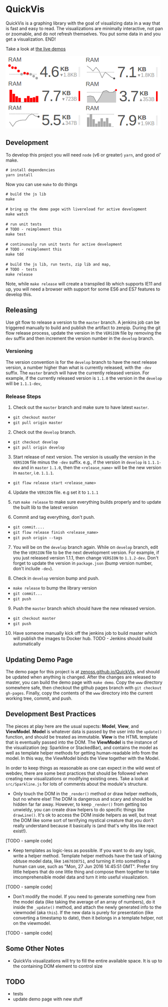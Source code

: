 # QuickVis
QuickVis is a graphing library with the goal of visualizing data in a way that is fast and easy to read. The visualizations are minimally interactive, not pan or zoomable, and do not refresh themselves. You put some data in and you get a visualization. END!

Take a look at [the live demos](https://zenoss.github.io/QuickVis/)

![some quickvis vis's](quickvis1.png)

## Development
To develop this project you will need `node` (v6 or greater) `yarn`, and good ol' make.

```
# install dependencies
yarn install
```

Now you can use `make` to do things

```
# build the js lib
make

# bring up the demo page with livereload for active development
make watch

# run unit tests
# TODO - reimplement this
make test

# continuously run unit tests for active development
# TODO - reimplement this
make tdd

# build the js lib, run tests, zip lib and map,
# TODO - tests
make release
```

Note, while `make release` will create a transpiled lib which supports IE11 and up, you will need a browser with support for some ES6 and ES7 features to develop this.

## Releasing
Use git flow to release a version to the `master` branch. A jenkins job can be triggered manually to build and publish the
artifact to zenpip.  During the git flow release process, update the version in the `VERSION` file by removing the `dev`
suffix and then increment the version number in the `develop` branch.

### Versioning
The version convention is for the `develop` branch to have the next release version, a number higher than what is
 currently released, with the `-dev` suffix. The `master` branch will have the currently released version.  For
 example, if the currently released version is `1.1.0` the version in the `develop` will be `1.1.1-dev`,

### Release Steps
1. Check out the `master` branch and make sure to have latest `master`.
  * `git checkout master`
  * `git pull origin master`

2. Check out the `develop` branch.
  * `git checkout develop`
  * `git pull origin develop`

3. Start release of next version. The version is usually the version in the `VERSION` file minus the `-dev` suffix.  e.g., if the version
  in `develop` is `1.1.1-dev` and in `master` `1.1.0`, then the
  `<release_name>` will be the new version in `master`, i.e. `1.1.1`.
  *  `git flow release start <release_name>`

4. Update the `VERSION` file. e.g set it to `1.1.1`

5. run `make release` to make sure everything builds properly and to update the built lib to the latest version

6. Commit and tag everything, don't push.
  * `git commit....`
  * `git flow release finish <release_name>`
  * `git push origin --tags`

7. You will be on the `develop` branch again. While on `develop` branch, edit the the `VERSION` file to
be the next development version. For example, if you just released version 1.1.1, then change `VERSION` to
`1.1.2-dev`. Don't forget to update the version in `package.json` (bump version number, don't include `-dev`).

8. Check in `develop` version bump and push.
  * `make release` to bump the library version
  * `git commit...`
  * `git push`

9. Push the `master` branch which should have the new released version.
  * `git checkout master`
  * `git push`

10. Have someone manually kick off the jenkins job to build master which will publish the images to Docker hub. TODO - Jenkins should build automatically

## Updating Demo Page
The demo page for this project is at [zenoss.github.io/QuickVis](https://zenoss.github.io/QuickVis), and should be updated when anything is changed. After the changes are released to master, you can build the demo page with `make demo`. Copy the `www` directory somewhere safe, then checkout the github pages branch with `git checkout gh-pages`. Finally, copy the contents of the `www` directory into the current working tree, commit, and push.

## Development Best Practices
The pieces at play here are the usual supects: **Model**, **View**, and **ViewModel**. **Model** is whatever data is passed by the user into the `update()` function, and should be treated as immutable. **View** is the HTML template that is eventually passed into the DOM. The **ViewModel** is the instance of the visualization (eg: Sparkline or StackedBar), and contains the model as well as template helper methods for getting human-readable info from the model. In this way, the ViewModel binds the View together with the Model.

In order to keep things as reasonable as one can expect in the wild west of webdev, there are some best practices that should be followed when creating new visualizations or modifying existing ones. Take a look at `src/Sparkline.js` for lots of comments about the module's structure.

* Only touch the DOM in the `_render()` method or draw helper methods, but no where else! The DOM is dangerous and scary and should be hidden far far away. However, to keep `_render()` from getting too unwieldy, you can create draw helpers to do specific things like `drawLine()`. It's ok to access the DOM inside helpers as well, but treat the DOM like some sort of terrifying mystical creature that you don't really understand because it basically is (and that's why libs like react exist!).

[TODO - sample code]

* Keep templates as logic-less as possible. If you want to do any logic, write a helper method. Template helper methods have the task of taking obtuse model data, like `1467038751`, and turning it into something a human can use, such as "Mon, 27 Jun 2016 14:45:51 GMT". Prefer tiny little helpers that do one little thing and compose them together to take imcomprehensible model data and turn it into useful visualization.

[TODO - sample code]

* Don't modify the model. If you need to generate something new from the model data (like taking the average of an array of numbers), do it inside the `_update()` method, and attach the newly generated info to the viewmodel (aka `this`). If the new data is purely for presentation (like converting a timestamp to date), then it belongs in a template helper, not on the viewmodel.

[TODO - sample code]

## Some Other Notes
* QuickVis visualizations will try to fill the entire available space. It is up to the containing DOM element to control size

## TODO
* tests
* update demo page with new stuff

